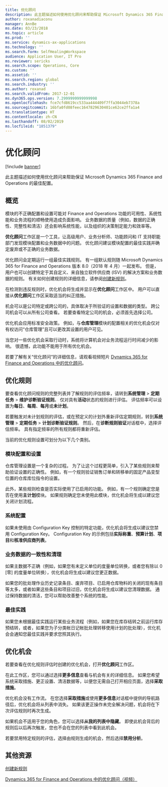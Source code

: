 ```yaml
---
title: 优化顾问
description: 此主题描述如何使用优化顾问来帮助保证 Microsoft Dynamics 365 Finance and Operations 的最佳配置。
author: roxanadiaconu
manager: AnnBe
ms.date: 03/23/2018
ms.topic: article
ms.prod: ''
ms.service: dynamics-ax-applications
ms.technology: ''
ms.search.form: SelfHealingWorkspace
audience: Application User, IT Pro
ms.reviewer: sericks
ms.search.scope: Operations, Core
ms.custom: ''
ms.assetid: ''
ms.search.region: global
ms.search.industry: ''
ms.author: roxanad
ms.search.validFrom: 2017-12-01
ms.dyn365.ops.version: 7.2999999999999998
ms.openlocfilehash: fce7cfd8619cc533aa444409f7ffa3044eb7378a
ms.sourcegitcommit: 16bfa0fd08feec1647829630401ce62ce2ffa1a4
ms.translationtype: HT
ms.contentlocale: zh-CN
ms.lasthandoff: 08/02/2019
ms.locfileid: "1851379"
---
```

# <a name="optimization-advisor"></a>优化顾问

[!include [banner](../includes/banner.md)]

此主题描述如何使用优化顾问来帮助保证 Microsoft Dynamics 365 Finance and Operations 的最佳配置。

## <a name="overview"></a>概览

模块的不正确配置和设置可能对 Finance and Operations 功能的可用性、系统性能和业务流程的顺畅使用造成负面影响。 业务数据的质量（例如，数据的正确性、完整性和清洁）还会影响系统性能，以及组织的决策制定能力和效率等。

**优化顾问**工作区是一个工具，让高级用户、业务分析师、功能顾问和 IT 支持职能部门发现模块配置和业务数据中的问题。 优化顾问建议模块配置的最佳实践并确定废弃或不正确的业务数据。

优化顾问会定期运行一组最佳实践规则。 有一组默认规则随 Microsoft Dynamics 365 for Finance and Operations 版本 8.0（2018 年 4 月）一起发布。 但是，用户也可以创建特定于其自定义、来自独立软件供应商 (ISV) 的解决方案和业务数据的规则。 有关如何创建规则的详细信息，请参阅[创建新规则](./create-rules-optimization-advisor.md)。

在检测到违反规则时，优化机会将生成并显示在**优化顾问**工作区中。 用户可以直接从**优化顾问**工作区采取适当的纠正措施。

机会可以是公司特定或跨公司的，具体取决于所验证的设置和数据的类型。 跨公司机会可以从所有公司查看。 若要查看特定公司的机会，必须首先选择公司。

优化机会应用标准安全政策。 例如，与**仓库管理**模块的配置相关的优化机会仅对有权访问“仓库管理”且可以更改其设置的用户可见。

当您对一些优化机会采取行动时，系统将计算机会对业务流程运行时间减少的影响。 很遗憾，此功能不能用于所有优化机会。

若要了解有关“优化顾问”的详细信息，请观看视频短片 [Dynamics 365 for Finance and Operations 中的优化顾问](https://www.youtube.com/watch?v=MRsAzgFCUSQ)。

## <a name="optimization-rules"></a>优化规则

要查看优化顾问规则的完整列表并了解规则的评估频率，请转到**系统管理** &gt; **定期任务** &gt; **维护诊断验证规则**。 仅对具有**活动**状态的规则进行评估。 评估频率可以设置为**每日**、**每周**、**每月**或**未计划**。

若要触发对未计划规则的评估，或在预定义的计划外重新评估定期规则，转到**系统管理** &gt; **定期任务** &gt; **计划诊断验证规则**。 然后，在**诊断规则验证**对话框中，选择评估频率。 具有指定频率的所有规则都将重新评估。

当前的优化规则设置可划分为以下几个类别。

### <a name="module-configuration-and-setup"></a>模块配置和设置

仓库管理设置是一个复杂的过程。 为了让这个过程更简单，引入了某些规则来帮助验证设置的正确性。 例如，有一个规则验证销售订单和转移单的固定产品变型位置的仓库库位指令的设置。

此外，某些规则检查是否实际使用了已启用的功能。 例如，有一个规则确定您是否在使用**主计划**模块。 如果规则确定您未使用此模块，优化机会将生成以建议您关闭计划流程。

### <a name="system-configuration"></a>系统配置

如果未使用由 Configuration Key 控制的特定功能，优化机会将生成以建议您禁用 Configuration Key。 Configuration Key 的示例包括**实际称重**、**预算计划**、**项目**和**核准供应商列表**。

### <a name="business-data-consistency-and-cleanup"></a>业务数据的一致性和清理

如果主数据不正确（例如，如果您有未定义单位的度量单位转换，或者您有除以 0 \[零\] 的度量单位转换），优化机会将生成以建议您更正数据。 

如果您的批处理作业历史记录条目、废弃项目、已启用仓库物料的关闭的现有条目等太多，或者如果这些条目和项目过旧，优化机会将生成以建议您清理数据。 通过保持数据的清洁，您可以帮助改善整个系统的性能。

### <a name="best-practices"></a>最佳实践

如果您未根据最佳实践运行某些业务流程（例如，如果您在库存结转之前运行库存预结转，或者，如果您为子分类帐日记帐批处理转移使用计划的批处理），优化机会会通知您最佳实践并要求您照其执行。

## <a name="optimization-opportunities"></a>优化机会

若要查看在优化规则评估时创建的优化机会，打开**优化顾问**工作区。

在此工作区，您可以通过选择**更多信息**查看与机会有关的详细信息。 如果您希望系统采取措施、更正设置、清洁数据等，以便您无需自己打开相应页面，选择**采取措施**。

优化机会没有工作流。 在您选择**采取措施**或使用**更多信息**对话框中提供的导航路径后，优化机会将从列表中消失。 如果该更正操作未完全解决问题，机会将在下次评估规则时再次生成。

如果机会不适用于您的角色，您可以选择**从我的列表中隐藏**。 即使此机会背后的规则后以后再次触发，您也不会在您的列表中看到此机会。

若要禁用特定规则的评估，选择由规则生成的机会，然后选择**禁用分析**。

## <a name="additional-resources"></a>其他资源

[创建新规则](./create-rules-optimization-advisor.md)

[Dynamics 365 for Finance and Operations 中的优化顾问（视频）](https://www.youtube.com/watch?v=MRsAzgFCUSQ)
